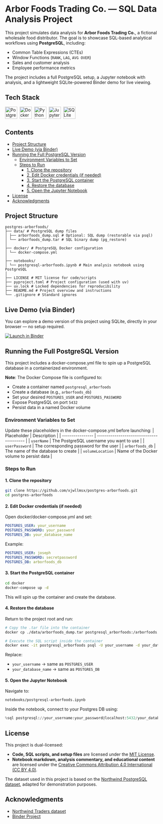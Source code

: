 # Arbor Foods Trading Co. — SQL Data Analysis Project

This project simulates data analysis for **Arbor Foods Trading Co.**, a fictional wholesale food distributor. The goal is to showcase SQL-based analytical workflows using **PostgreSQL**, including:

-   Common Table Expressions (CTEs)
-   Window Functions (`RANK`, `LAG`, `AVG OVER`)
-   Sales and customer analysis
-   Employee performance metrics

The project includes a full PostgreSQL setup, a Jupyter notebook with analysis, and a lightweight SQLite-powered Binder demo for live viewing.

## Tech Stack

<div>
  <img src="https://cdn.jsdelivr.net/gh/devicons/devicon/icons/postgresql/postgresql-original.svg" title="PostgreSQL" width="40" height="40" />&nbsp;
  <img src="https://cdn.jsdelivr.net/gh/devicons/devicon/icons/docker/docker-original.svg" title="Docker" width="40" height="40" />&nbsp;
  <img src="https://cdn.jsdelivr.net/gh/devicons/devicon/icons/python/python-original.svg" title="Python" width="40" height="40" />&nbsp;
  <img src="https://cdn.simpleicons.org/jupyter/F37626" title="Jupyter" width="40" height="40" />&nbsp;
  <img src="https://cdn.jsdelivr.net/gh/devicons/devicon/icons/sqlite/sqlite-original.svg" title="SQLite" width="40" height="40" />&nbsp;
</div>

## Contents

-   [Project Structure](#project-structure)
-   [Live Demo (via Binder)](#live-demo-via-binder)
-   [Running the Full PostgreSQL Version](#running-the-full-postgresql-version)
    -   [Environment Variables to Set](#environment-variables-to-set)
    -   [Steps to Run](#steps-to-run)
        -   [1. Clone the repository](#1-clone-the-repository)
        -   [2. Edit Docker credentials (if needed)](#2-edit-docker-credentials-if-needed)
        -   [3. Start the PostgreSQL container](#3-start-the-postgresql-container)
        -   [4. Restore the database](#4-restore-the-database)
        -   [5. Open the Jupyter Notebook](#5-open-the-jupyter-notebook)
-   [License](#license)
-   [Acknowledgments](#acknowledgments)

## Project Structure

```
postgres-arborfoods/
├── data/ # PostgreSQL dump files
│ ├── arborfoods_dump.sql # Optional: SQL dump (restorable via psql)
│ └── arborfoods_dump.tar # SQL binary dump (pg_restore)
│
├── docker/ # PostgreSQL Docker configuration
│ └── docker-compose.yml
│
├── notebooks/
│ └── postgresql-arborfoods.ipynb # Main analysis notebook using PostgreSQL
│
├── LICENSE # MIT license for code/scripts
├── pyproject.toml # Project configuration (used with uv)
├── uv.lock # Locked dependencies for reproducibility
├── README.md # Project overview and instructions
└── .gitignore # Standard ignores
```

## Live Demo (via Binder)

You can explore a demo version of this project using SQLite, directly in your browser — no setup required.

[![Launch in Binder](https://mybinder.org/badge_logo.svg)](https://mybinder.org/v2/gh/xjwllmsx/postgres-arborfoods/HEAD?filepath=binder/binder-demo.ipynb)

## Running the Full PostgreSQL Version

This project includes a docker-compose.yml file to spin up a PostgreSQL database in a containerized environment.

**Note**: The Docker Compose file is configured to:

-   Create a container named `postgresql_arborfoods`
-   Create a database (e.g., `arborfoods_db`)
-   Set your desired `POSTGRES_USER` and `POSTGRES_PASSWORD`
-   Expose PostgreSQL on port `5432`
-   Persist data in a named Docker volume

### Environment Variables to Set

Update these placeholders in the docker-compose.yml before launching:
| Placeholder | Description |
| ---------------- | ----------------------------------------- |
| `userName` | The PostgreSQL username you want to use |
| `userPassword` | The corresponding password for the user |
| `arborfoods_db` | The name of the database to create |
| `volumeLocation` | Name of the Docker volume to persist data |

### Steps to Run

#### 1. Clone the repository

```bash
git clone https://github.com/xjwllmsx/postgres-arborfoods.git
cd postgres-arborfoods
```

#### 2. Edit Docker credentials (if needed)

Open docker/docker-compose.yml and set:

```yaml
POSTGRES_USER: your_username
POSTGRES_PASSWORD: your_password
POSTGRES_DB: your_database_name
```

Example:

```yaml
POSTGRES_USER: joseph
POSTGRES_PASSWORD: secretpassword
POSTGRES_DB: arborfoods_db
```

#### 3. Start the PostgreSQL container

```bash
cd docker
docker-compose up -d
```

This will spin up the container and create the database.

#### 4. Restore the database

Return to the project root and run:

```bash
# Copy the .tar file into the container
docker cp ./data/arborfoods_dump.tar postgresql_arborfoods:/arborfoods.tar

# Execute the SQL script inside the container
docker exec -it postgresql_arborfoods psql -U your_username -d your_database_name -f /arborfoods.tar
```

Replace:

-   `your_username` → same as `POSTGRES_USER`
-   `your_database_name` → same as `POSTGRES_DB`

#### 5. Open the Jupyter Notebook

Navigate to:

```bash
notebooks/postgresql-arborfoods.ipynb
```

Inside the notebook, connect to your Postgres DB using:

```python
%sql postgresql://your_username:your_password@localhost:5432/your_database_name
```

## License

This project is dual-licensed:

-   **Code, SQL scripts, and setup files** are licensed under the [MIT License](LICENSE).
-   **Notebook markdown, analysis commentary, and educational content** are licensed under the [Creative Commons Attribution 4.0 International (CC BY 4.0)](https://creativecommons.org/licenses/by/4.0/).

The dataset used in this project is based on the [Northwind PostgreSQL dataset](https://github.com/pthom/northwind_psql/tree/master), adapted for demonstration purposes.

## Acknowledgments

-   [Northwind Traders dataset](https://github.com/pthom/northwind_psql/tree/master)
-   [Binder Project](https://mybinder.org/)
